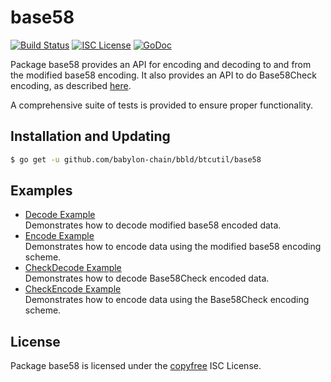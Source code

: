 base58
==========

[![Build Status](http://img.shields.io/travis/btcsuite/btcutil.svg)](https://travis-ci.org/btcsuite/btcutil)
[![ISC License](http://img.shields.io/badge/license-ISC-blue.svg)](http://copyfree.org)
[![GoDoc](https://img.shields.io/badge/godoc-reference-blue.svg)](http://godoc.org/github.com/babylon-chain/bbld/btcutil/base58)

Package base58 provides an API for encoding and decoding to and from the
modified base58 encoding.  It also provides an API to do Base58Check encoding,
as described [here](https://en.bitcoin.it/wiki/Base58Check_encoding).

A comprehensive suite of tests is provided to ensure proper functionality.

## Installation and Updating

```bash
$ go get -u github.com/babylon-chain/bbld/btcutil/base58
```

## Examples

* [Decode Example](http://godoc.org/github.com/babylon-chain/bbld/btcutil/base58#example-Decode)  
  Demonstrates how to decode modified base58 encoded data.
* [Encode Example](http://godoc.org/github.com/babylon-chain/bbld/btcutil/base58#example-Encode)  
  Demonstrates how to encode data using the modified base58 encoding scheme.
* [CheckDecode Example](http://godoc.org/github.com/babylon-chain/bbld/btcutil/base58#example-CheckDecode)  
  Demonstrates how to decode Base58Check encoded data.
* [CheckEncode Example](http://godoc.org/github.com/babylon-chain/bbld/btcutil/base58#example-CheckEncode)  
  Demonstrates how to encode data using the Base58Check encoding scheme.

## License

Package base58 is licensed under the [copyfree](http://copyfree.org) ISC
License.
